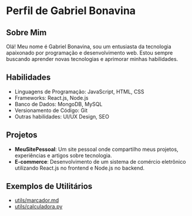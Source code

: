 # Perfil de Gabriel Bonavina

## Sobre Mim

Olá! Meu nome é Gabriel Bonavina, sou um entusiasta da tecnologia apaixonado por programação e desenvolvimento web. Estou sempre buscando aprender novas tecnologias e aprimorar minhas habilidades.

## Habilidades

- Linguagens de Programação: JavaScript, HTML, CSS
- Frameworks: React.js, Node.js
- Banco de Dados: MongoDB, MySQL
- Versionamento de Código: Git
- Outras habilidades: UI/UX Design, SEO

## Projetos

- **MeuSitePessoal**: Um site pessoal onde compartilho meus projetos, experiências e artigos sobre tecnologia.
- **E-commerce**: Desenvolvimento de um sistema de comércio eletrônico utilizando React.js no frontend e Node.js no backend.

## Exemplos de Utilitários

- [utils/marcador.md](utils/marcador.md)
- [utils/calculadora.py](utils/calculadora.py)

